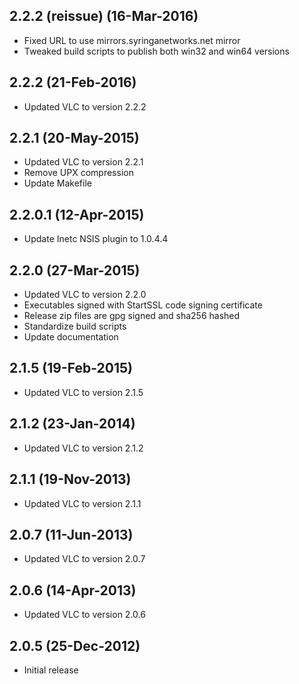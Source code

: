 ## 2.2.2 (reissue) (16-Mar-2016)

  * Fixed URL to use mirrors.syringanetworks.net mirror
  * Tweaked build scripts to publish both win32 and win64 versions

## 2.2.2 (21-Feb-2016)

  * Updated VLC to version 2.2.2

## 2.2.1 (20-May-2015)

  * Updated VLC to version 2.2.1
  * Remove UPX compression
  * Update Makefile

## 2.2.0.1 (12-Apr-2015)

  * Update Inetc NSIS plugin to 1.0.4.4

## 2.2.0 (27-Mar-2015)

  * Updated VLC to version 2.2.0
  * Executables signed with StartSSL code signing certificate
  * Release zip files are gpg signed and sha256 hashed
  * Standardize build scripts
  * Update documentation

## 2.1.5 (19-Feb-2015)

  * Updated VLC to version 2.1.5

## 2.1.2 (23-Jan-2014)

  * Updated VLC to version 2.1.2

## 2.1.1 (19-Nov-2013)

  * Updated VLC to version 2.1.1

## 2.0.7 (11-Jun-2013)

  * Updated VLC to version 2.0.7

## 2.0.6 (14-Apr-2013)

  * Updated VLC to version 2.0.6

## 2.0.5 (25-Dec-2012)

  * Initial release
